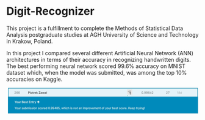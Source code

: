# Digit-Recognizer

This project is a fulfillment to complete the Methods of Statistical Data Analysis postgraduate studies at AGH University of Science and Technology in Krakow, Poland.

In this project I compared several different Artificial Neural Network (ANN) architectures in terms of their accuracy in recognizing handwritten digits. The best performing neural network scored 99.6% accuracy on MNIST dataset which, when the model was submitted, was among the top 10% accuracies on Kaggle.

![Kaggle Score](Kaggle_score.png)
